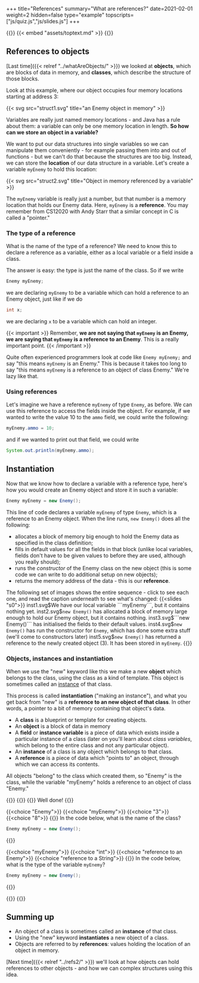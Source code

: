 +++
title="References"
summary="What are references?"
date=2021-02-01
weight=2
hidden=false
type="example"
topscripts=["js/quiz.js","js/slides.js"]
+++

{{<important>}}
{{< embed "assets/toptext.md" >}}
{{</important>}}

## References to objects
[Last time]({{< relref "../whatAreObjects/" >}}) we looked at **objects**, which are
blocks of data in memory, and **classes**, which describe the structure
of those blocks.

Look at this example, where our object occupies four memory locations
starting at address 3:

{{< svg src="struct1.svg" title="an Enemy object in memory" >}}

Variables are really just named memory locations - and Java has a rule about them:
a variable can only be one memory location in length. **So how can we store an object
in a variable?**

We want to put our data structures into single variables so we can manipulate them
conveniently - for example passing them into and out of functions -
but we can't do that because the
structures are too big. 
Instead, we can store the **location** of our data structure in a variable.
Let's create a variable ```myEnemy``` to hold this location:

{{< svg src="struct2.svg" title="Object in memory referenced by a variable" >}}

The ```myEnemy``` variable is really just a number, but that number is 
a memory location that holds our Enemy data. Here, ```myEnemy``` is a
**reference**. You may remember from CS12020 with Andy Starr that
a similar concept in C is called a "pointer."

### The type of a reference  
What is the name of the type of a reference? We need to know this to declare
a reference as a variable, either as a local variable or a field
inside a class. 

The answer is easy: the type is just the name of the class. So if we write
```java
Enemy myEnemy;
```
we are declaring ```myEnemy``` to be a variable which can hold a reference
to an Enemy object, just like if we do
```java
int x;
```
we are declaring ```x``` to be a variable which can hold an integer.

{{< important >}}
Remember, **we are not saying that ```myEnemy``` is an Enemy, we are saying
that ```myEnemy``` is a reference to an Enemy**. This is a really important
point.
{{< /important >}}

Quite often experienced programmers look at code like
```Enemy myEnemy;```
and say "this means ```myEnemy``` is an Enemy." This is because it takes
too long to say "this means ```myEnemy``` is a reference to an object of
class Enemy." We're lazy like that.

### Using references

Let's imagine we have a reference ```myEnemy``` of type ```Enemy```,
as before. We can use this reference to access the fields inside the
object. For example, if we wanted to write the value 10 to the ```ammo```
field, we could write the following:
```java
myEnemy.ammo = 10;
```
and if we wanted to print out that field, we could write
```java
System.out.println(myEnemy.ammo);
```

<a name="instantiation"></a>
## Instantiation

Now that we know how to declare a variable with a reference type,
here's how you would create an Enemy object and store it in such a variable:
```java
Enemy myEnemy = new Enemy();
```
This line of code declares a variable ```myEnemy``` of type ```Enemy```, which
is a reference to an Enemy object. When the line runs, 
``new Enemy()`` does all the following:
* allocates a block of memory big enough to hold the Enemy data as specified
in the class definition;
* fills in default values for all the fields in that
block (unlike local variables, fields don't have to be given values
to before they are used, although you really should);
* runs the *constructor* of the Enemy class on the new object (this is some code
we can write to do additional setup on new objects);
* returns the memory address of the data - this is our **reference**.

The following set of images shows the entire sequence - click to see each one,
and read the caption underneath to see what's changed:
{{<slides "s0">}}
inst1.svg$We have our local variable ```myEnemy```, but it contains nothing yet. 
inst2.svg$```new Enemy()``` has allocated a block of memory large enough to hold our Enemy object, but it contains nothing.
inst3.svg$```new Enemy()``` has initialised the fields to their default values.
inst4.svg$```new Enemy()``` has run the constructor for ```Enemy```, which has done some extra stuff (we'll come to constructors later)
inst5.svg$```new Enemy()``` has returned a reference to the newly created object (3). It has been stored in ```myEnemy```.
{{</slides>}}

### Objects, instances and instantiation
When we use the "new" keyword like this we make a new **object** which
belongs to the class, using the class as a kind of template. This object
is sometimes called an [instance](https://www.thefreedictionary.com/instance)
of that class.

This process is called **instantiation** ("making an instance"),
and what you get back
from "new" is a **reference to an new object of that class**. In
other words, a pointer to a bit of memory containing that object's data.

* A **class** is a blueprint or template for creating objects.
* An **object** is a block of data in memory
* A **field** or **instance variable** is a piece of data which exists inside a particular instance of a class (later on you'll learn about *class variables*, which
belong to the entire class and not any particular object).
* An **instance** of a class is any object which belongs to that class.
* A **reference** is a piece of data which "points to" an object, through
which we can access its contents.

All objects "belong" to the class which created them, so "Enemy" is the class,
while the variable "myEnemy" holds a reference to an object of class "Enemy."

{{<spoiler text="Click to show (or hide) another quick quiz">}}
{{<quiz quiz1>}}
{{<postmsggood>}}
Well done!
{{</postmsggood>}}

{{<choice "Enemy">}}
{{<choice "myEnemy">}}
{{<choice "3">}}
{{<choice "8">}}
{{<question answers="1" hint="Remember, the class is the kind of object we are making.">}}
In the code below, what is the name of the class?
```java
Enemy myEnemy = new Enemy();
```
{{</question>}}

{{<choice "myEnemy">}}
{{<choice "int">}}
{{<choice "reference to an Enemy">}}
{{<choice "reference to a String">}}
{{<question answers="3" hint="It is a reference, but it is written as just Enemy">}}
In the code below, what is the type of the variable ```myEnemy```?
```java
Enemy myEnemy = new Enemy();
```
{{</question>}}

{{</quiz>}}
{{</spoiler>}}

## Summing up
* An object of a class is sometimes called an **instance** of that class.
* Using the "new" keyword **instantiates** a new object of a class.
* Objects are referred to by **references**: values
holding the location of an object in memory.

[Next time]({{< relref "../refs2/" >}}) we'll look at how objects
can hold references to other objects - and how we can complex
structures using this idea.
